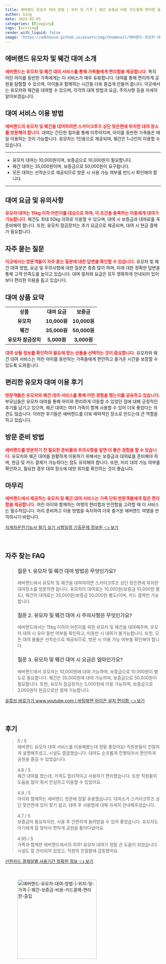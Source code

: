 ```yaml
---
title: 에버랜드 유모차 대여 방법 | 위치 및 가격 | 웨건 보증금 비용 카드결제 편리한 출입
author: bing
date: 2025-02-03
categories: [Blogging]
tags: [writing]
render_with_liquid: false
image: 'https://adkhouse.github.io/assets/img/thumbnail/에버랜드-유모차-대여-방법-|-위치-및-가격-|-웨건-보증금-비용-카드결제-편리한-출입.webp'
---
```



<h2 id='에버랜드_유모차_웨건_대여소개'>에버랜드 유모차 및 웨건 대여 소개</h2>

<p><b><span style="color: #ee2323;">에버랜드는 유모차 및 웨건 대여 서비스를 통해 가족들에게 편리함을 제공합니다.</span></b> 특히 어린 아이를 동반한 가족에게는 이 서비스가 매우 유용합니다. 대여를 통해 편리하게 공원을 탐험할 수 있으며, 아이들과 함께하는 시간을 더욱 즐겁게 만들어 줍니다. 이곳에서는 유모차와 웨건을 대여할 수 있으며, 각각의 대여 방법과 요금, 주의사항 등을 자세히 알아보겠습니다.</p>

<h2 id='대여_서비스_이용방법'>대여 서비스 이용 방법</h2>

<p><b><span style="color: #ee2323;">에버랜드의 유모차 및 웨건을 대여하려면 스카이크루즈 상단 맞은편에 위치한 대여 장소를 방문해야 합니다.</span></b> 대여는 간단한 절차를 통해 이루어지며, 아이를 동반한 가족들은 매일 이용하는 것이 가능합니다. 유모차는 1인용으로 제공되며, 웨건은 1~2인이 이용할 수 있습니다.</p>

<hr />

<ul>
    <li>유모차 대여는 10,000원이며, 보증금으로 10,000원이 필요합니다.</li>
    <li>웨건 대여는 35,000원이며, 보증금으로 50,000원이 요구됩니다.</li>
    <li>모든 대여는 선착순으로 제공되므로 방문 시 사용 가능 여부를 반드시 확인해야 합니다.</li>
</ul>

<hr />

<h2 id='대여_요금_및_유의사항'>대여 요금 및 유의사항</h2>

<p><b><span style="color: #ee2323;">유모차 대여는 15kg 이하 어린이를 대상으로 하며, 이 조건을 충족하는 아동에게 대여가 가능합니다.</span></b> 웨건도 최대 50kg 이하로 이용할 수 있으며, 대여 시 보증금과 대여료를 꼭 준비해야 합니다. 또한, 유모차 잠금장치는 추가 요금으로 제공되며, 대여 시 현금 결제가 필요합니다.</p>

<h2 id='자주_묻는_질문'>자주 묻는 질문</h2>

<p><b><span style="color: #ee2323;">이곳에서는 방문객들이 자주 묻는 질문에 대한 답변을 확인할 수 있습니다.</span></b> 유모차 및 웨건 대여 방법, 요금 및 주의사항에 대한 질문은 종종 많이 하며, 이에 대한 정확한 답변을 통해 고객 만족도를 높이고 있습니다. 대여 절차와 요금은 모두 명확하게 안내되어 있어 보다 편리한 이용을 돕고 있습니다.</p>

<h2 id='대여_상품_요약'>대여 상품 요약</h2>

<table>
    <tr>
        <td style="text-align: center; height: 17px;"><b>상품</b></td>
        <td style="text-align: center; height: 17px;"><b>대여 요금</b></td>
        <td style="text-align: center; height: 17px;"><b>보증금</b></td>
    </tr>
    <tr>
        <td style="text-align: center; height: 17px;"><b>유모차</b></td>
        <td style="text-align: center; height: 17px;"><b>10,000원</b></td>
        <td style="text-align: center; height: 17px;"><b>10,000원</b></td>
    </tr>
    <tr>
        <td style="text-align: center; height: 17px;"><b>웨건</b></td>
        <td style="text-align: center; height: 17px;"><b>35,000원</b></td>
        <td style="text-align: center; height: 17px;"><b>50,000원</b></td>
    </tr>
    <tr>
        <td style="text-align: center; height: 17px;"><b>유모차 잠금장치</b></td>
        <td style="text-align: center; height: 17px;"><b>5,000원</b></td>
        <td style="text-align: center; height: 17px;"><b>3,000원</b></td>
    </tr>
</table>

<p><b><span style="color: #ee2323;">대여 상품 정보를 확인하여 필요에 맞는 상품을 선택하는 것이 중요합니다.</span></b> 유모차와 웨건 대여 서비스는 어린 아이를 동반하는 가족들에게 편안하고 즐거운 시간을 보장할 수 있도록 도와줍니다.</p>

<h2 id='편리한_유모차_대여_이용후기'>편리한 유모차 대여 이용 후기</h2>

<p><b><span style="color: #ee2323;">방문객들은 유모차와 웨건 대여 서비스를 통해 어떤 경험을 했는지를 공유하고 있습니다.</span></b> 부모님들은 유모차 대여를 통해 아이와 편리하게 이동할 수 있었던 점에 대해 긍정적인 후기를 남기고 있으며, 웨곤 대여는 여러 가족이 함께 사용할 수 있어 더욱 좋았다는 의견도 많습니다. 이러한 후기들은 에버랜드를 더욱 매력적인 장소로 만드는데 큰 역할을 하고 있습니다.</p>

<h2 id='방문_준비_방법'>방문 준비 방법</h2>

<p><b><span style="color: #ee2323;">에버랜드를 방문하기 전 필요한 준비물과 주의사항을 알면 더 좋은 경험을 할 수 있습니다.</span></b> 유모차와 웨곤 대여를 원활하게 이용하기 위해서는 보증금과 대여료를 준비해야 하며, 현금 및 카드 결제가 가능하다는 점도 유의해야 합니다. 또한, 미리 대여 가능 여부를 확인하고, 필요한 경우 대여 장소에 대한 위치를 확인하는 것이 좋습니다.</p>

<h2 id='마무리'>마무리</h2>

<p><b><span style="color: #ee2323;">에버랜드에서 제공하는 유모차 및 웨곤 대여 서비스는 가족 단위 방문객들에게 많은 편리함을 제공합니다.</span></b> 어린 아이와 함께하는 여행의 편리함과 안전함을 고려할 때 이 서비스는 필수적입니다. 미리 준비하고 이용 방법을 숙지하여 더욱 즐거운 에버랜드 여행을 만끽하시기 바랍니다.</p>


<p><a class="click-button" title="지게차운전기능사 필기 실기 시험일정 기출문제 정보원" href="https://adkhouse.github.io/posts/%EC%A7%80%EA%B2%8C%EC%B0%A8%EC%9A%B4%EC%A0%84%EA%B8%B0%EB%8A%A5%EC%82%AC-%ED%95%84%EA%B8%B0-%EC%8B%A4%EA%B8%B0-%EC%8B%9C%ED%97%98%EC%9D%BC%EC%A0%95-%EA%B8%B0%EC%B6%9C%EB%AC%B8%EC%A0%9C-%EC%A0%95%EB%B3%B4%EC%9B%90/" rel="dofollow">지게차운전기능사 필기 실기 시험일정 기출문제 정보원 👈 보기</a></p><br>
<h2 id='자주_찾는_FAQ'>자주 찾는 FAQ</h2>
<div itemscope="" itemtype="https://schema.org/FAQPage"> 
<blockquote> 
<div itemscope="" itemprop="mainEntity" itemtype="https://schema.org/Question"> 
<h3 itemprop="name">질문 1. 유모차 및 웨건 대여 방법은 무엇인가요?</h3> 
<div itemscope="" itemprop="acceptedAnswer" itemtype="https://schema.org/Answer"> 
<span itemprop="text"> 
<p>에버랜드에서 유모차 및 웨건을 대여하려면 스카이크루즈 상단 맞은편에 위치한 대여장소를 방문하면 됩니다. 유모차의 대여료는 10,000원(보증금 10,000원 별도), 웨건의 대여료는 35,000원(보증금 50,000원 별도)이며, 카드 결제만 가능합니다.</p> 
</span> 
</div> 
</div> 

<div itemscope="" itemprop="mainEntity" itemtype="https://schema.org/Question"> 
<h3 itemprop="name">질문 2. 유모차 및 웨건 대여 시 주의사항은 무엇인가요?</h3> 
<div itemscope="" itemprop="acceptedAnswer" itemtype="https://schema.org/Answer"> 
<span itemprop="text"> 
<p>에버랜드에서는 15kg 이하의 어린이를 위한 유모차 및 웨건을 대여해주며, 유모차 대여 시 유아 동반 여부를 확인하고, 미동반 시 대여가 불가능합니다. 또한, 모든 대여 물품은 선착순으로 제공되므로, 방문 시 이용 가능 여부를 확인해야 합니다.</p> 
</span> 
</div> 
</div> 

<div itemscope="" itemprop="mainEntity" itemtype="https://schema.org/Question"> 
<h3 itemprop="name">질문 3. 유모차 및 웨건 대여 시 요금은 얼마인가요?</h3> 
<div itemscope="" itemprop="acceptedAnswer" itemtype="https://schema.org/Answer"> 
<span itemprop="text"> 
<p>에버랜드에서 유모차는 10,000원에 대여 가능하며, 보증금으로 10,000원이 별도로 필요합니다. 웨건은 35,000원에 대여 가능하며, 보증금으로 50,000원이 필요합니다. 또한, 유모차 잠금장치는 5,000원에 이용 가능하며, 보증금으로 3,000원이 현금으로만 결제 가능합니다.</p> 
</span> 
</div> 
</div> 
</blockquote> 
</div>
<p><a class="click-button" title="유튜브 바로가기 www.youtube.comㅣ바탕화면 아이콘 설치 편리함" href="https://adkhouse.github.io/posts/%EC%9C%A0%ED%8A%9C%EB%B8%8C-%EB%B0%94%EB%A1%9C%EA%B0%80%EA%B8%B0-www.youtube.com%E3%85%A3%EB%B0%94%ED%83%95%ED%99%94%EB%A9%B4-%EC%95%84%EC%9D%B4%EC%BD%98-%EC%84%A4%EC%B9%98-%ED%8E%B8%EB%A6%AC%ED%95%A8/" rel="dofollow">유튜브 바로가기 www.youtube.comㅣ바탕화면 아이콘 설치 편리함 👈 보기</a></p><br>
<h2 id='후기'>후기</h2>
<div itemscope itemtype="https://schema.org/Product">
  <blockquote>
  <div itemprop="review" itemscope itemtype="https://schema.org/Review">
      <div itemprop="reviewRating" itemscope itemtype="https://schema.org/Rating"> <span itemprop="ratingValue">5</span> / <span itemprop="bestRating">5</span> </div>
      <span itemprop="reviewBody">에버랜드 유모차 대여 서비스를 이용해봤는데 정말 좋았어요! 직원분들이 친절하게 설명해주셨고, 시설도 깔끔했습니다. 대여도 순조롭게 진행되어서 편안하게 공원을 즐길 수 있었습니다.</span>
  </div>
  <br>
  <div itemprop="review" itemscope itemtype="https://schema.org/Review">
      <div itemprop="reviewRating" itemscope itemtype="https://schema.org/Rating"> <span itemprop="ratingValue">4.8</span> / <span itemprop="bestRating">5</span> </div>
      <span itemprop="reviewBody">웨건 대여를 했는데, 가격도 합리적이고 사용하기 편리했습니다. 또한 직원들이 도움을 많이 줘서 안심하고 이용할 수 있었어요.</span>
  </div>
  <br>
  <div itemprop="review" itemscope itemtype="https://schema.org/Review">
      <div itemprop="reviewRating" itemscope itemtype="https://schema.org/Rating"> <span itemprop="ratingValue">4.9</span> / <span itemprop="bestRating">5</span> </div>
      <span itemprop="reviewBody">아이와 함께하는 에버랜드 방문에 정말 유용했습니다. 대여소가 스카이크루즈 상단 맞은편에 있어 찾기 쉽고, 대여 후 사용법에 대해 자세히 안내해주셨습니다.</span>
  </div>
  <br>
  <div itemprop="review" itemscope itemtype="https://schema.org/Review">
      <div itemprop="reviewRating" itemscope itemtype="https://schema.org/Rating"> <span itemprop="ratingValue">4.7</span> / <span itemprop="bestRating">5</span> </div>
      <span itemprop="reviewBody">보증금이 필요하지만, 사용 후 간편하게 돌려받을 수 있어 좋았습니다. 유모차도 아기에게 잘 맞아서 편하게 공원을 돌아다녔어요.</span>
  </div>
  <br>
  <div itemprop="review" itemscope itemtype="https://schema.org/Review">
      <div itemprop="reviewRating" itemscope itemtype="https://schema.org/Rating"> <span itemprop="ratingValue">4.95</span> / <span itemprop="bestRating">5</span> </div>
      <span itemprop="reviewBody">가족과 함께한 에버랜드에서의 하루! 유모차 대여가 정말 큰 도움이 되었습니다. 시설도 잘 관리되어 있었고, 직원의 친절함에 감동했어요.</span>
  </div>
  </blockquote>
</div>
<p><a class="click-button" title="신한카드 결제일별 사용기간 정확한 정보" href="https://adkhouse.github.io/posts/%EC%8B%A0%ED%95%9C%EC%B9%B4%EB%93%9C-%EA%B2%B0%EC%A0%9C%EC%9D%BC%EB%B3%84-%EC%82%AC%EC%9A%A9%EA%B8%B0%EA%B0%84-%EC%A0%95%ED%99%95%ED%95%9C-%EC%A0%95%EB%B3%B4/" rel="dofollow">신한카드 결제일별 사용기간 정확한 정보 👈 보기</a></p><br>
<figure class="image"><img src="https://adkhouse.github.io/assets/img/thumbnail/에버랜드-유모차-대여-방법-|-위치-및-가격-|-웨건-보증금-비용-카드결제-편리한-출입.webp" alt="에버랜드-유모차-대여-방법-|-위치-및-가격-|-웨건-보증금-비용-카드결제-편리한-출입" width="256" height="256"></figure>
